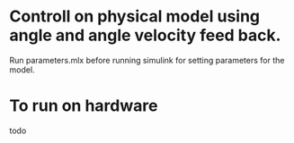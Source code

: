 # Controll on physical model using angle and angle velocity feed back.


Run parameters.mlx before running simulink for setting parameters for the model.

# To run on hardware
todo